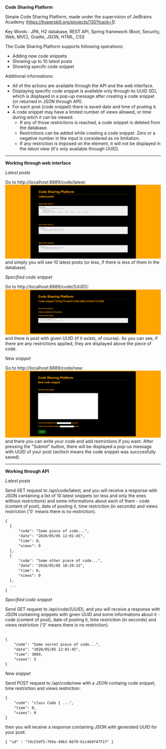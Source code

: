 **Code Sharing Platform**

Simple Code Sharing Platform, made under the supervision of JetBrains Academy (https://hyperskill.org/projects/130?track=1).

Key Words : JPA, H2 database, REST API, Spring framework (Boot, Security, Web, MVC), Gradle, JSON, HTML, CSS


The Code Sharing Platform supports following operations:
* Adding new code snippets
* Showing up to 10 latest posts
* Showing specifc code snippet

Additional informations:
* All of the actions are available through the API and the web interface.
* Displaying specific code snippet is availeble only through its UUID (ID), which is displayed in a pop-up message after creating a code snippet (or returned in JSON through API).
* For each post (code snippet) there is saved date and time of posting it.
* A code snippet may have a limited number of views allowed, or time during witch it can be viewed. 
  * If any of those restrictions is reached, a code snippet is deleted from the database.
  * Restrictions can be added while creating a code snippet. Zero or a negative number in the input is considered as no limitation.
  * If any restriction is imposed on the element, it will not be displayed in the *latest* view (it's only available through UUID).

_________________________________________________

**Working through web interface**


*Latest posts*

Go to http://localhost:8889/code/latest:
![alt text](https://github.com/AlicjaZab/CodeSharingPlatform/blob/main/images/latest.PNG?raw=true)
and simply you will see 10 latest posts (or less, if there is less of them in the database).


*Specified code snippet*

Go to http://localhost:8889/code/[UUID]:
![alt text](https://github.com/AlicjaZab/CodeSharingPlatform/blob/main/images/uuid.PNG?raw=true)
and there is post with given UUID (if it exists, of course). As you can see, if there are any restrictions applied, they are displayed above the piece of code.


*New snippet*

Go to http://localhost:8889/code/new:
![alt text](https://github.com/AlicjaZab/CodeSharingPlatform/blob/main/images/new.PNG?raw=true)
and there you can write your code and add restrictions if you want. After pressing the "Submit" button, there will be displayed a pop-us message with UUID of your post (wchich means the code snippet was succcesfully saved).


_________________________________________________

**Working through API**


*Latest posts*

Send GET request to /api/code/latest, and you will receive a response with JSON containing a list of 10 latest snippets (or less and only the ones without restrictions) and some informations about each of them - code (content of post), date of posting it, time restriction (in seconds) and views restriction ('0' means there is no restriction).
```
{
  {
      "code": "Some piece of code...",
      "date": "2020/05/05 12:01:45",
      "time": 0,
      "views": 0
  },
  {
      "code": "Some other piece of code...",
      "date": "2020/05/05 10:20:32",
      "time": 0,
      "views": 0
  },
  ...
}
```


*Specified code snippet*

Send GET request to /api/code/[UUID], and you will receive a response with JSON containing snippets with given UUID and some informations about it -code (content of post), date of posting it, time restriction (in seconds) and views restriction ('0' means there is no restriction).
```

{
    "code": "Some secret piece of code...",
    "date": "2020/05/05 12:01:45",
    "time": 3089,
    "views": 5
}
```


*New snippet*

Send POST request to /api/code/new with a JSON containg code snippet, time restriction and views restriction:
```
{
    "code": "class Code { ...",
    "time": 0,
    "views": 0
}
```
then you will receive a response containing JSON with generated UUID for your post:
```
{ "id" : "7dc53df5-703e-49b3-8670-b1c468f47f1f" }
```
